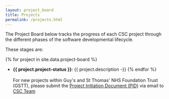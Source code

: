 ```yaml
---
layout: project_board
title: Projects
permalink: /projects.html
---
```


The Project Board below tracks the progress of each CSC project through the different 
phases of the software developmental lifecycle. 

These stages are:

{% for project in site.data.project-board %}
- **{{ project.project-status }}**: {{ project.description -}}
{% endfor %} <br> <br> For new projects within Guy's and St Thomas' NHS Foundation Trust (GSTT), please submit the [Project Initiation Document (PID)](../assets/docs/CSC-SubmissionForm-V3.docx)  via email to [CSC Team](mailto:CSCTeam@gstt.nhs.uk)